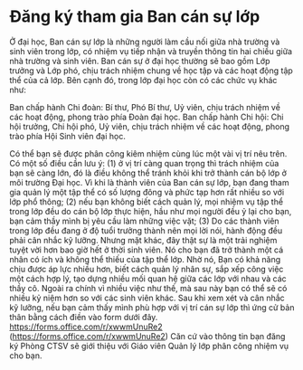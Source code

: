 # Đăng ký tham gia Ban cán sự lớp

Ở đại học, Ban cán sự lớp là những người làm cầu nối giữa nhà trường và sinh viên trong lớp, có nhiệm vụ tiếp nhận và truyền thông tin hai chiều giữa nhà trường và sinh viên. Ban cán sự ở đại học thường sẽ bao gồm Lớp trưởng và Lớp phó, chịu trách nhiệm chung về học tập và các hoạt động tập thể của cả lớp. Bên cạnh đó, trong lớp đại học còn có các chức vụ khác như:

Ban chấp hành Chi đoàn: Bí thư, Phó Bí thư, Uỷ viên, chịu trách nhiệm về các hoạt động, phong trào phía Đoàn đại học.
Ban chấp hành Chi hội: Chi hội trưởng, Chi hội phó, Uỷ viên, chịu trách nhiệm về các hoạt động, phong trào phía Hội Sinh viên đại học.

Có thể bạn sẽ được phân công kiêm nhiệm cùng lúc một vài vị trí nêu trên. Có một  số điều cần lưu ý: (1) ở vị trí càng quan trọng thì trách nhiệm của bạn sẽ càng lớn, đó là điều không thể tránh khỏi khi trở thành cán bộ lớp ở môi trường Đại học. Vì khi là thành viên của Ban cán sự lớp, bạn đang tham gia quản lý một tập thể có số lượng đông và phức tạp hơn rất nhiều so với lớp phổ thông; (2) nếu bạn không biết cách quản lý, mọi nhiệm vụ tập thể trong lớp đều do cán bộ lớp thực hiện, hầu như mọi người đều ỷ lại cho bạn, bạn cảm thầy mình bị yêu cầu làm những việc vặt; (3) Do các thành viên trong lớp đều đang ở độ tuổi trưởng thành nên mọi lời nói, hành động đều phải cân nhắc kỹ lưỡng.
Nhưng mặt khác, đây thật sự là một trải nghiệm tuyệt vời hơn bao giờ hết ở thời sinh viên. Nó cho bạn đã trở thành một cá nhân có ích và không thể thiếu của tập thể lớp. Nhờ nó, Bạn có khả năng chịu được áp lực nhiều hơn, biết cách quản lý nhân sự, sắp xếp công việc một cách hợp lý, tạo dựng nhiều mối quan hệ giữa các lớp với nhau và các thầy cô. Ngoài ra chính vì nhiều việc như thế, mà sau này bạn có thể sẽ có nhiều kỷ niệm hơn so với các sinh viên khác. 
Sau khi xem xét và cân nhắc kỹ lưỡng, nếu bạn cảm thấy mình phù hợp với vị trí cán sự lớp thì ứng cử bản thân bằng cách điền vào form dưới đây.
https://forms.office.com/r/xwwmUnuRe2 (https://forms.office.com/r/xwwmUnuRe2) 
Căn cứ vào thông tin bạn đăng ký Phòng CTSV sẽ giới thiệu với Giáo viên Quản lý lớp phân công nhiệm vụ cho bạn.
